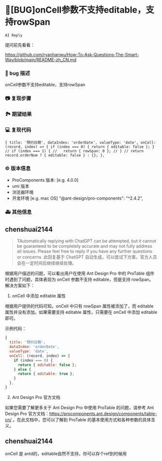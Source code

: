 # 🐛[BUG]onCell参数不支持editable，支持rowSpan

`AI Reply`

提问前先看看：

https://github.com/ryanhanwu/How-To-Ask-Questions-The-Smart-Way/blob/main/README-zh_CN.md

### 🐛 bug 描述

<!--
详细地描述 bug，让大家都能理解
-->

onCell参数不支持editable，支持rowSpan

### 📷 复现步骤

<!--
清晰描述复现步骤，让别人也能看到问题，如果可能，尽量提供可执行代码，
如：https://codesandbox.io/ 在此处创建一个 codesandbox，方便我们更快的排查和复现问题
-->

### 🏞 期望结果

<!--
描述你原本期望看到的结果
-->

### 💻 复现代码

`{
      title: '预约日期',
      dataIndex: 'orderDate',
      valueType: 'date',
      onCell: (record, index) => {
        if (index === 0) {
          return { editable: false };
        }
        // if (index === 1) {
        //   return { rowSpan: 0 };
        // }
        // return record.orderNum ? { editable: false } : {};
      },`

<!--
提供可复现的代码，仓库，或线上示例
-->

### © 版本信息

- ProComponents 版本: [e.g. 4.0.0]
- umi 版本
- 浏览器环境
- 开发环境 [e.g. mac OS]
  "@ant-design/pro-components": "^2.4.2",

### 🚑 其他信息

<!--
如截图等其他信息可以贴在这里
-->

## chenshuai2144

> TAutomatically replying with ChatGPT can be attempted, but it cannot be guaranteed to be completely accurate and may not fully address all issues. Please feel free to reply if you have any further questions or concerns.
> 此回复基于 ChatGPT 自动生成，可以尝试下方案，官方人员会在一定时间后继续继续处理。

根据用户描述的问题，可以看出用户在使用 Ant Design Pro 中的 ProTable 组件时遇到了问题，具体表现为 onCell 参数不支持 editable，但是支持 rowSpan。解决方案如下：

1. onCell 中添加 editable 属性

根据用户提供的代码可知，onCell 中只有 rowSpan 属性被添加了，而 editable 属性并没有添加。如果需要支持 editable 属性，只需要在 onCell 中添加 editable 即可。

示例代码：

```js
{
  title: '预约日期',
  dataIndex: 'orderDate',
  valueType: 'date',
  onCell: (record, index) => {
    if (index === 0) {
      return { editable: false };
    } else {
      return { editable: true };
    }
  },
}
```

2. Ant Design Pro 官方文档

如果您需要了解更多关于 Ant Design Pro 中使用 ProTable 的问题，请参考 Ant Design Pro 官方文档：https://procomponents.ant.design/components/table-cn/ 。在此文档中，您可以了解到 ProTable 的基本使用方式和各种参数的具体含义。

## chenshuai2144

onCell 是 antd的，editable自然不支持，你可以存个ref到时候用
